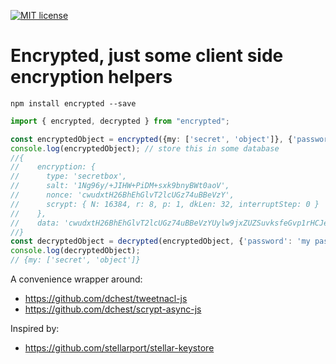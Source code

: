 [![MIT license](http://img.shields.io/badge/license-MIT-brightgreen.svg)](http://opensource.org/licenses/MIT)

# Encrypted, just some client side encryption helpers

```
npm install encrypted --save
```

```ts
import { encrypted, decrypted } from "encrypted";

const encryptedObject = encrypted({my: ['secret', 'object']}, {'password': 'my pass'});
console.log(encryptedObject); // store this in some database
//{
//    encryption: {
//      type: 'secretbox',
//      salt: '1Ng96y/+JIHW+PiDM+sxk9bnyBWt0aoV',
//      nonce: 'cwudxtH26BhEhGlvT2lcUGz74uBBeVzY',
//      scrypt: { N: 16384, r: 8, p: 1, dkLen: 32, interruptStep: 0 }
//    },
//    data: 'cwudxtH26BhEhGlvT2lcUGz74uBBeVzYUylw9jxZUZSuvksfeGvp1rHCJetE4UxA/X/Y0rhSlg=='
//}
const decryptedObject = decrypted(encryptedObject, {'password': 'my pass'});
console.log(decryptedObject);
// {my: ['secret', 'object']}
```

A convenience wrapper around:
 - https://github.com/dchest/tweetnacl-js
 - https://github.com/dchest/scrypt-async-js

Inspired by:
 - https://github.com/stellarport/stellar-keystore
